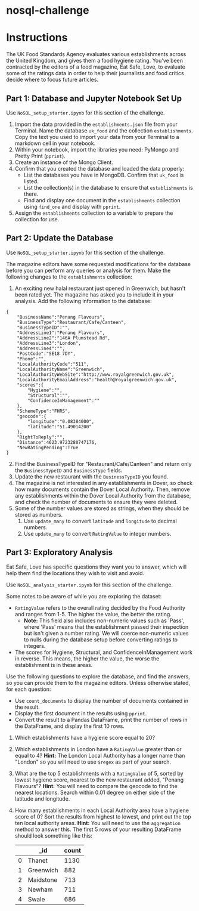 # nosql-challenge

# Instructions
The UK Food Standards Agency evaluates various establishments across the United Kingdom, and gives them a food hygiene rating. You've been contracted by the editors of a food magazine, Eat Safe, Love, to evaluate some of the ratings data in order to help their journalists and food critics decide where to focus future articles.

## Part 1: Database and Jupyter Notebook Set Up
Use `NoSQL_setup_starter.ipynb` for this section of the challenge.
1. Import the data provided in the `establishments.json` file from your Terminal. Name the database `uk_food` and the collection `establishments`. Copy the text you used to import your data from your Terminal to a markdown cell in your notebook.
2. Within your notebook, import the libraries you need: PyMongo and Pretty Print (`pprint`).
3. Create an instance of the Mongo Client.
4. Confirm that you created the database and loaded the data properly:
   - List the databases you have in MongoDB. Confirm that `uk_food` is listed.
   - List the collection(s) in the database to ensure that `establishments` is there.
   - Find and display one document in the `establishments` collection using `find_one` and display with `pprint`.
5. Assign the `establishments` collection to a variable to prepare the collection for use.


## Part 2: Update the Database
Use `NoSQL_setup_starter.ipynb` for this section of the challenge.

The magazine editors have some requested modifications for the database before you can perform any queries or analysis for them. Make the following changes to the `establishments` collection:
1. An exciting new halal restaurant just opened in Greenwich, but hasn't been rated yet. The magazine has asked you to include it in your analysis. Add the following information to the database:
```
{
    "BusinessName":"Penang Flavours",
    "BusinessType":"Restaurant/Cafe/Canteen",
    "BusinessTypeID":"",
    "AddressLine1":"Penang Flavours",
    "AddressLine2":"146A Plumstead Rd",
    "AddressLine3":"London",
    "AddressLine4":"",
    "PostCode":"SE18 7DY",
    "Phone":"",
    "LocalAuthorityCode":"511",
    "LocalAuthorityName":"Greenwich",
    "LocalAuthorityWebSite":"http://www.royalgreenwich.gov.uk",
    "LocalAuthorityEmailAddress":"health@royalgreenwich.gov.uk",
    "scores":{
        "Hygiene":"",
        "Structural":"",
        "ConfidenceInManagement":""
    },
    "SchemeType":"FHRS",
    "geocode":{
        "longitude":"0.08384000",
        "latitude":"51.49014200"
    },
    "RightToReply":"",
    "Distance":4623.9723280747176,
    "NewRatingPending":True
}
```
2. Find the BusinessTypeID for "Restaurant/Cafe/Canteen" and return only the `BusinessTypeID` and `BusinessType` fields.
3. Update the new restaurant with the `BusinessTypeID` you found.
4. The magazine is not interested in any establishments in Dover, so check how many documents contain the Dover Local Authority. Then, remove any establishments within the Dover Local Authority from the database, and check the number of documents to ensure they were deleted.
5. Some of the number values are stored as strings, when they should be stored as numbers.
   1. Use `update_many` to convert `latitude` and `longitude` to decimal numbers.
   2. Use `update_many` to convert `RatingValue` to integer numbers.
  

## Part 3: Exploratory Analysis
Eat Safe, Love has specific questions they want you to answer, which will help them find the locations they wish to visit and avoid.

Use `NoSQL_analysis_starter.ipynb` for this section of the challenge.

Some notes to be aware of while you are exploring the dataset:
 - `RatingValue` refers to the overall rating decided by the Food Authority and ranges from 1-5. The higher the value, the better the rating.
   - **Note:** This field also includes non-numeric values such as 'Pass', where 'Pass' means that the establishment passed their inspection but isn't given a number rating. We will coerce non-numeric values to nulls during the database setup before converting ratings to integers.
- The scores for Hygiene, Structural, and ConfidenceInManagement work in reverse. This means, the higher the value, the worse the establishment is in these areas.

Use the following questions to explore the database, and find the answers, so you can provide them to the magazine editors.
Unless otherwise stated, for each question:
 - Use `count_documents` to display the number of documents contained in the result.
 - Display the first document in the results using `pprint`.
 - Convert the result to a Pandas DataFrame, print the number of rows in the DataFrame, and display the first 10 rows.

1. Which establishments have a hygiene score equal to 20?
2. Which establishments in London have a `RatingValue` greater than or equal to 4?
**Hint:** The London Local Authority has a longer name than "London" so you will need to use `$regex` as part of your search.
3. What are the top 5 establishments with a `RatingValue` of 5, sorted by lowest hygiene score, nearest to the new restaurant added, "Penang Flavours"?
**Hint:** You will need to compare the geocode to find the nearest locations. Search within 0.01 degree on either side of the latitude and longitude.
4. How many establishments in each Local Authority area have a hygiene score of 0? Sort the results from highest to lowest, and print out the top ten local authority areas.
**Hint:** You will need to use the `aggregation` method to answer this.
The first 5 rows of your resulting DataFrame should look something like this:

      |   |     _id   | count |
      | --|---------- | ----- |
      | 0 | Thanet    |  1130 |
      | 1 | Greenwich |  882  |
      | 2 | Maidstone |  713  |
      | 3 | Newham    |  711  |
      | 4 | Swale     |  686  |


